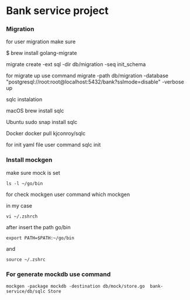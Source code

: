 # Bank service project 

### Migration

for user migration make sure

$ brew install golang-migrate

migrate create -ext sql -dir db/migration -seq init_schema

for migrate up use command
migrate -path db/migration -database "postgresql://root:root@localhost:5432/bank?sslmode=disable" -verbose up

sqlc instalation 

macOS
brew install sqlc

Ubuntu
sudo snap install sqlc

Docker
docker pull kjconroy/sqlc

for init yaml file user command 
sqlc init

### Install mockgen

make sure mock is set

```
ls -l ~/go/bin
```

for check mockgen user command which mockgen

in my case

```
vi ~/.zshrch
```

after insert the path  go/bin 

```
export PATH=$PATH:~/go/bin
```

and

```
source ~/.zshrc
```

### For generate mockdb use command 

```
mockgen -package mockdb -destination db/mock/store.go  bank-service/db/sqlc Store 
```